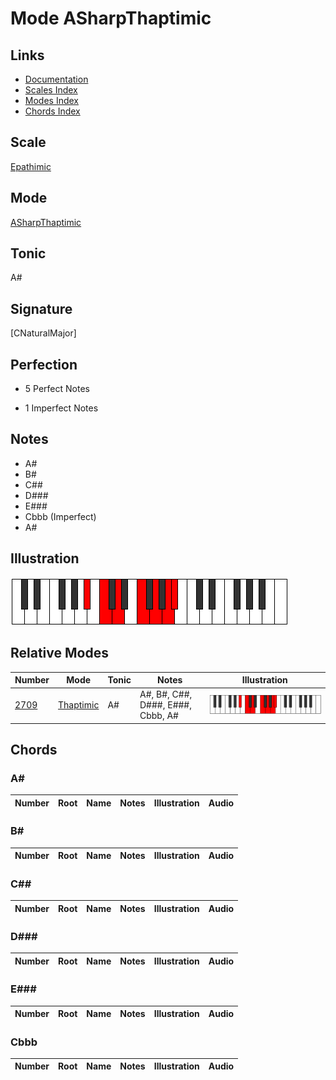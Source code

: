 # Mode ASharpThaptimic

## Links

- [Documentation](index.md)
- [Scales Index](Scales.md)
- [Modes Index](Modes.md)
- [Chords Index](Chords.md)

## Scale

[Epathimic](ScaleEpathimic.md)

## Mode

[ASharpThaptimic](ModeASharpThaptimic.md)

## Tonic

A#

## Signature

[CNaturalMajor]

## Perfection

 - 5 Perfect Notes

 - 1 Imperfect Notes

## Notes

- A#
- B#
- C##
- D###
- E###
- Cbbb (Imperfect)
- A#

## Illustration

![ASharpThaptimic](ModeASharpThaptimic.png)

## Relative Modes

| Number | Mode | Tonic | Notes | Illustration |
|--------|------|-------|-------|--------------|
| [2709](https://ianring.com/musictheory/scales/2709) | [Thaptimic](ModeThaptimic.md) | A# | A#, B#, C##, D###, E###, Cbbb, A# | ![ASharpThaptimic](ModeASharpThaptimic.png) |

## Chords

### A#

| Number | Root | Name | Notes | Illustration | Audio |
|--------|------|------|-------|--------------|-------|

### B#

| Number | Root | Name | Notes | Illustration | Audio |
|--------|------|------|-------|--------------|-------|

### C##

| Number | Root | Name | Notes | Illustration | Audio |
|--------|------|------|-------|--------------|-------|

### D###

| Number | Root | Name | Notes | Illustration | Audio |
|--------|------|------|-------|--------------|-------|

### E###

| Number | Root | Name | Notes | Illustration | Audio |
|--------|------|------|-------|--------------|-------|

### Cbbb

| Number | Root | Name | Notes | Illustration | Audio |
|--------|------|------|-------|--------------|-------|

